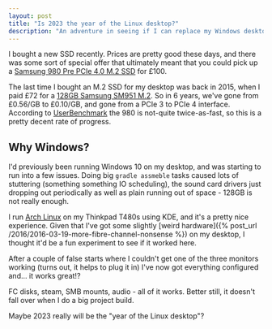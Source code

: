 ```yaml
---
layout: post
title: "Is 2023 the year of the Linux desktop?"
description: "An adventure in seeing if I can replace my Windows desktop with KDE"
---
```


I bought a new SSD recently. Prices are pretty good these days, and there was some sort of special offer that ultimately
meant that you could pick up a [Samsung 980 Pre PCIe 4.0 M.2 SSD](https://web.archive.org/web/20220612085348/https://www.samsung.com/uk/memory-storage/nvme-ssd/980-pro-with-heatsink-1tb-black-nvme-pcie-gen-4-mz-v8p1t0cw/)
for £100.

The last time I bought an M.2 SSD for my desktop was back in 2015, when I paid £72 for a [128GB Samsung SM951 M.2](https://semiconductor.samsung.com/newsroom/tech-blog/sm951-product-overview/).
So in 6 years, we've gone from £0.56/GB to £0.10/GB, and gone from a PCIe 3 to PCIe 4 interface. According to [UserBenchmark](https://ssd.userbenchmark.com/Compare/Samsung-980-Pro-NVMe-PCIe-M2-1TB-vs-Samsung-SM951-NVMe-PCIe-M2-128GB/m1302577vsm34737)
the 980 is not-quite twice-as-fast, so this is a pretty decent rate of progress.

## Why Windows?

I'd previously been running Windows 10 on my desktop, and was starting to run into a few issues. Doing big `gradle assmeble`
tasks caused lots of stuttering (something something IO scheduling), the sound card drivers just dropping out periodically
as well as plain running out of space - 128GB is not really enough.

I run [Arch Linux](https://archlinux.org/) on my Thinkpad T480s using KDE, and it's a pretty nice experience. Given that
I've got some slightly [weird hardware]({% post_url /2016/2016-03-19-more-fibre-channel-nonsense %}) on my desktop, I 
thought it'd be a fun experiment to see if it worked here.

After a couple of false starts where I couldn't get one of the three monitors working (turns out, it helps to plug it in)
I've now got everything configured and... it works great!?

FC disks, steam, SMB mounts, audio - all of it works. Better still, it doesn't fall over when I do a big project build.

Maybe 2023 really will be the "year of the Linux desktop"? 